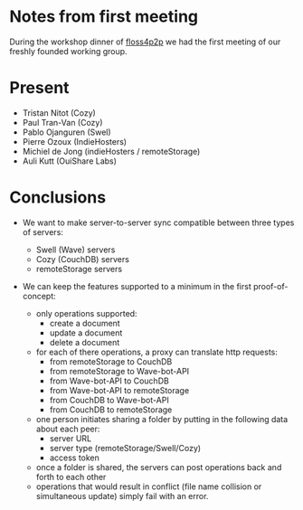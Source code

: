 # Notes from first meeting

During the workshop dinner of [floss4p2p](http://p2pvalue.eu/2nd-floss4p2p-workshop) we had the first meeting of our
freshly founded working group.

# Present

* Tristan Nitot (Cozy)
* Paul Tran-Van (Cozy)
* Pablo Ojanguren (Swel)
* Pierre Ozoux (IndieHosters)
* Michiel de Jong (indieHosters / remoteStorage)
* Auli Kutt (OuiShare Labs)

# Conclusions

* We want to make server-to-server sync compatible between three types of servers:

  * Swell (Wave) servers
  * Cozy (CouchDB) servers
  * remoteStorage servers

* We can keep the features supported to a minimum in the first proof-of-concept:
  * only operations supported:
    * create a document
    * update a document
    * delete a document
  * for each of there operations, a proxy can translate http requests:
    * from remoteStorage to CouchDB
    * from remoteStorage to Wave-bot-API
    * from Wave-bot-API to CouchDB
    * from Wave-bot-API to remoteStorage
    * from CouchDB to Wave-bot-API
    * from CouchDB to remoteStorage
  * one person initiates sharing a folder by putting in the following data about each peer:
    * server URL
    * server type (remoteStorage/Swell/Cozy)
    * access token
  * once a folder is shared, the servers can post operations back and forth to each other
  * operations that would result in conflict (file name collision or simultaneous update) simply fail with an error.
